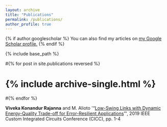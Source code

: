 ```yaml
---
layout: archive
title: "Publications"
permalink: /publications/
author_profile: true
---
```


{% if author.googlescholar %}
  You can also find my articles on <u><a href="{{author.googlescholar}}">my Google Scholar profile</a>.</u>
{% endif %}

{% include base_path %}

#{% for post in site.publications reversed %}
#  {% include archive-single.html %}
#{% endfor %}

**Viveka Konandur Rajanna** and M. Alioto '“[Low-Swing Links with Dynamic Energy-Quality Trade-off for Error-Resilient Applications](https://ieeexplore.ieee.org/abstract/document/8780323)”', 2019 IEEE Custom Integrated Circuits Conference (CICC), pp. 1-4
